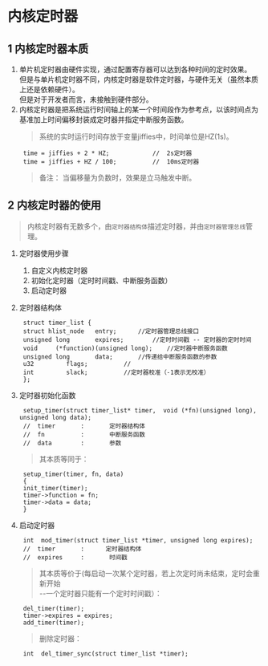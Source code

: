 <!--
 * @Description: In User Settings Edit
 * @Author: your name
 * @Date: 2019-09-18 20:50:16
 * @LastEditTime: 2019-09-18 23:51:03
 * @LastEditors: Please set LastEditors
 -->
# 内核定时器
## 1 内核定时器本质
1. 单片机定时器由硬件实现，通过配置寄存器可以达到各种时间的定时效果。  
但是与单片机定时器不同，内核定时器是软件定时器，与硬件无关（虽然本质上还是依赖硬件）。  
但是对于开发者而言，未接触到硬件部分。
2. 内核定时器是把系统运行时间轴上的某一个时间段作为参考点，以该时间点为基准加上时间偏移封装成定时器并指定中断服务函数。  
   > 系统的实时运行时间存放于变量jiffies中，时间单位是HZ(1s)。
   ```
    time = jiffies + 2 * HZ;            //  2s定时器
    time = jiffies + HZ / 100;          //  10ms定时器
   ```
   > 备注： 当偏移量为负数时，效果是立马触发中断。

## 2 内核定时器的使用
> 内核定时器有无数多个，由`定时器结构体`描述定时器，并由`定时器管理总线`管理。

1. 定时器使用步骤
   1. 自定义内核定时器  
   2. 初始化定时器（定时时间戳、中断服务函数）
   3. 启动定时器

2. 定时器结构体
   ```
    struct timer_list {
	struct hlist_node	entry;		//定时器管理总线接口
	unsigned long		expires;		//定时时间戳 -- 定时器的定时时间
	void	 (*function)(unsigned long);	//定时器中断服务函数
	unsigned long		data;		//传递给中断服务函数的参数	
	u32			flags;			//
	int			slack;			//定时器校准（-1表示无校准）
    };
   ```

3. 定时器初始化函数
   ```
    setup_timer(struct timer_list* timer,  void (*fn)(unsigned long),  unsigned long data);
    //  timer       :       定时器结构体  
    //  fn          :       中断服务函数  
    //  data        :       参数  
   ```
   > 其本质等同于：
   ```
    setup_timer(timer, fn, data)
    {
    init_timer(timer);
    timer->function = fn;
    timer->data = data;
    }

   ```
4. 启动定时器 
   ```
    int  mod_timer(struct timer_list *timer, unsigned long expires);
    //  timer       :      定时器结构体    
    //  expires     :       时间戳   
   ```
   > 其本质等价于(每启动一次某个定时器，若上次定时尚未结束，定时会重新开始  
        --一个定时器只能有一个定时时间戳）：
   ```
    del_timer(timer);  
    timer->expires = expires;   
    add_timer(timer);
   ```
   > 删除定时器：
   ```
    int  del_timer_sync(struct timer_list *timer);
   ```




